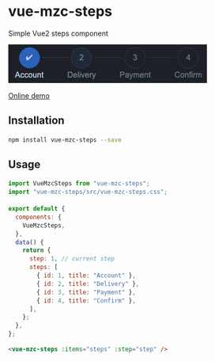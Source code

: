 # vue-mzc-steps
Simple Vue2 steps component

![](demo.gif)

[Online demo](https://codesandbox.io/s/angry-morse-byc4p?file=/src/App.vue)

## Installation
```sh
npm install vue-mzc-steps --save
```

## Usage
```js
import VueMzcSteps from "vue-mzc-steps";
import "vue-mzc-steps/src/vue-mzc-steps.css";

export default {
  components: {
    VueMzcSteps,
  },
  data() {
    return {
      step: 1, // current step
      steps: [
        { id: 1, title: "Account" },
        { id: 2, title: "Delivery" },
        { id: 3, title: "Payment" },
        { id: 4, title: "Confirm" },
      ],
    };
  },
};
```
```html
<vue-mzc-steps :items="steps" :step="step" />
```